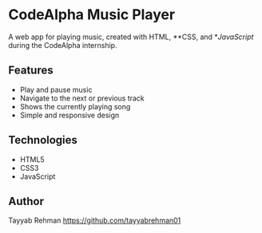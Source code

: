 # CodeAlpha Music Player

A web app for playing music, created with HTML, **CSS, and **JavaScript* during the CodeAlpha internship.

## Features
- Play and pause music
- Navigate to the next or previous track
- Shows the currently playing song
- Simple and responsive design

## Technologies 
- HTML5
- CSS3
- JavaScript

## Author 
Tayyab Rehman
https://github.com/tayyabrehman01
